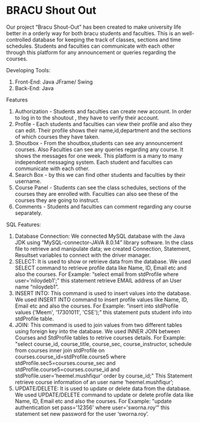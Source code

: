 # BRACU Shout Out
Our project “Bracu Shout-Out” has been created to make university life better in a orderly way for both bracu students and faculties. This is an well-controlled database for keeping the track of classes, sections and time schedules. Students and faculties can communicate with each other through this platform for any announcement or queries regarding the courses.  

Developing Tools:
1.	Front-End: Java JFrame/ Swing
2.	Back-End: Java

Features
1.	Authorization - Students and faculties can create new account. In order to log in to the shoutout , they have to verify their account.
2.	Profile - Each students and faculties can view their profile and also they can edit. Their profile shows their name,id,department and the sections of which courses they have taken.  
3.	Shoutbox - From the shoutbox,students can see any announcement courses. Also Faculties can see any queries regarding any course. It shows the messages for one week. This platform is a many to many independent messaging system. Each student and faculties can communicate with each other.
4.	Search Box - by this we can find other students and faculties by their username.
5.	Course Panel - Students can see the class schedules, sections of the courses they are enrolled with. Faculties can also see these of the courses they are going to instruct.
6.	Comments - Students and faculties can comment regarding any course separately. 


SQL Features:
1.	Database Connection: We connected MySQL database with the Java JDK using “MySQL-connector-JAVA 8.0.14” library software. In the class file to retrieve and manipulate data; we created Connection, Statement, Resultset variables to connect with the driver manager.
2.	SELECT: It is used to show or retrieve data from the database. We used SELECT command to retrieve profile data like Name, ID, Email etc and also the courses.
For Example: “select email from stdProfile where user='niloydeb1';” this statement retrieve EMAIL address of an User name “niloydeb1”.
3.	INSERT INTO: This command is used to insert values into the database. We used INSERT INTO command to insert profile values like Name, ID, Email etc and also the courses.
For Example: “insert into stdProfile values ('Meem', '17301011', 'CSE');” this statement puts student info into stdProfile table.
4.	JOIN: This command is used to join values from two different tables using foreign key into the database. We used INNER JOIN between Courses and StdProfile tables to retrive courses details.
For Example: "select course_id, course_title, course_sec, course_instructor, schedule from courses inner join stdProfile on courses.course_id=stdProfile.course5 where stdProfile.sec5=courses.course_sec and stdProfile.course5=courses.course_id and stdProfile.user='heemel.mushfiqur' order by course_id;"
This Statement retrieve course information of an user name ‘heemel.mushfiqur’;
5.	UPDATE/DELETE: It is used to update or delete data from the database. We used UPDATE/DELETE command to update or delete profile data like Name, ID, Email etc and also the courses.
For Example: "update authentication set pass='12356' where user='sworna.roy’” this statement set new password for the user ‘sworna.roy’.

